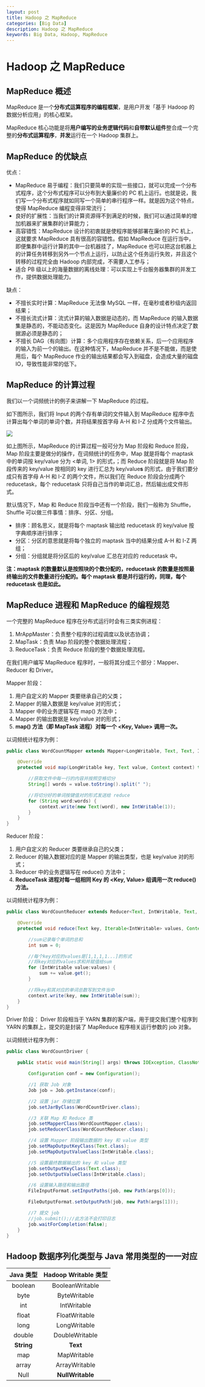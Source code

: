 ```yaml
---
layout: post
title: Hadoop 之 MapReduce
categories: [Big Data]
description: Hadoop 之 MapReduce
keywords: Big Data, Hadoop, MapReduce
---
```


# Hadoop 之 MapReduce

## MapReduce 概述

MapReduce 是一个**分布式运算程序的编程框架**，是用户开发「基于 Hadoop 的数据分析应用」的核心框架。

MapReduce 核心功能是将**用户编写的业务逻辑代码**和**自带默认组件**整合成一个完整的**分布式运算程序**，**并发**运行在一个 Hadoop 集群上。



## MapReduce 的优缺点

优点：

- MapReduce 易于编程：我们只要简单的实现一些接口，就可以完成一个分布式程序，这个分布式程序可以分布到大量廉价的 PC 机上运行。也就是说，我们写一个分布式程序就如同写一个简单的串行程序一样。就是因为这个特点，使得 MapReduce 编程变得非常流行；
- 良好的扩展性：当我们的计算资源得不到满足的时候，我们可以通过简单的增加机器来扩展集群的计算能力；
- 高容错性：MapReduce 设计的初衷就是使程序能够部署在廉价的 PC 机上，这就要求 MapReduce 具有很高的容错性。假如 MapReduce 在运行当中，即便集群中运行计算的其中一台机器挂了，MapReduce 也可以把这台机器上的计算任务转移到另外一个节点上运行，以防止这个任务运行失败，并且这个转移的过程完全由 Hadoop 内部完成，不需要人工参与；
- 适合 PB 级以上的海量数据的离线处理：可以实现上千台服务器集群的并发工作，提供数据处理能力。

缺点：

- 不擅长实时计算：MapReduce 无法像 MySQL 一样，在毫秒或者秒级内返回结果；
- 不擅长流式计算：流式计算的输入数据是动态的，而 MapReduce 的输入数据集是静态的，不能动态变化。这是因为 MapReduce 自身的设计特点决定了数据源必须是静态的；
- 不擅长 DAG（有向图）计算：多个应用程序存在依赖关系，后一个应用程序的输入为前一个的输出。在这种情况下，MapReduce 并不是不能做，而是使用后，每个 MapReduce 作业的输出结果都会写入到磁盘，会造成大量的磁盘 IO，导致性能非常的低下。

## MapReduce 的计算过程

我们以一个词频统计的例子来讲解一下 MapReduce 的过程。

如下图所示，我们将 Input 的两个存有单词的文件输入到 MapReduce 程序中去计算出每个单词的单词个数，并将结果按首字母 A-H 和 I-Z 分成两个文件输出。

![](../images/posts/bigdata/../hadoop/BigData10-MapReduceProcess.png)

如上图所示，MapReduce 的计算过程一般可分为 Map 阶段和 Reduce 阶段，Map 阶段主要是做分的操作，在词频统计的任务中，Map 就是将每个 maptask 中的单词按 key/value 分为 <单词, 1> 的形式，；而 Reduce 阶段就是将 Map 阶段传来的 key/value 按相同的 key 进行汇总为 key/value**s** 的形式，由于我们要分成只有首字母 A-H 和 I-Z 的两个文件，所以我们在 Reduce 阶段会分成两个 reducetask，每个 reducetask 只将自己当作的单词汇总，然后输出成文件形式。

默认情况下，Map 和 Reduce 阶段当中还有一个阶段，我们一般称为 Shuffle， Shuffle 可以做三件事情：排序、分区、分组。

- 排序：顾名思义，就是将每个 maptask 输出给 reducetask 的 key/value 按字典顺序进行排序；
- 分区：分区的意思就是将每个独立的 maptask 当中的结果分成 A-H 和 I-Z 两组；
- 分组：分组就是将分区后的 key/value 汇总在对应的 reducetask 中。

**注：maptask 的数量默认是按照块的个数分配的，reducetask 的数量是按照最终输出的文件数量进行分配的。每个 maptask 都是并行运行的，同理，每个 reducetask 也是如此。**

## MapReduce 进程和 MapReduce 的编程规范

一个完整的 MapReduce 程序在分布式运行时会有三类实例进程：
1. MrAppMaster：负责整个程序的过程调度以及状态协调；
2. MapTask：负责 Map 阶段的整个数据处理流程；
3. ReduceTask：负责 Reduce 阶段的整个数据处理流程。

在我们用户编写 MapReduce 程序时，一般将其分成三个部分：Mapper、Reducer 和 Driver。

Mapper 阶段：
1. 用户自定义的 Mapper 类要继承自己的父类；
2. Mapper 的输入数据是 key/value 对的形式；
3. Mapper 中的业务逻辑写在 map() 方法中；
4. Mapper 的输出数据是 key/value 对的形式；
5. **map() 方法（即 MapTask 进程）对每一个 <Key, Value> 调用一次。**

以词频统计程序为例：
```java
public class WordCountMapper extends Mapper<LongWritable, Text, Text, IntWritable> {

    @Override
    protected void map(LongWritable key, Text value, Context context) throws IOException, InterruptedException {

        //获取文件中每一行的内容并按照空格切分
        String[] words = value.toString().split(" ");

        //将切分好的单词按键值对的形式发送给 reduce
        for (String word:words) {
            context.write(new Text(word), new IntWritable(1));
        }
    }
}
```

Reducer 阶段：
1. 用户自定义的 Reducer 类要继承自己的父类；
2. Reducer 的输入数据对应的是 Mapper 的输出类型，也是 key/value 对的形式；
3. Reducer 中的业务逻辑写在 reduce() 方法中；
4. **ReduceTask 进程对每一组相同 Key 的 <Key, Value> 组调用一次 reduce() 方法。**

以词频统计程序为例：
```java
public class WordCountReducer extends Reducer<Text, IntWritable, Text, IntWritable> {

    @Override
    protected void reduce(Text key, Iterable<IntWritable> values, Context context) throws IOException, InterruptedException {

        //sum记录每个单词的总和
        int sum = 0;

        //每个key对应的values是[1,1,1,1...]的形式
        //将key对应的values求和并赋值给sum
        for (IntWritable value:values) {
            sum += value.get();
        }

        //将key和其对应的单词总数写到文件当中
        context.write(key, new IntWritable(sum));
    }
}
```

Driver 阶段：
Driver 阶段相当于 YARN 集群的客户端，用于提交我们整个程序到 YARN 的集群上，提交的是封装了 MapReduce 程序相关运行参数的 job 对象。

以词频统计程序为例：
```java
public class WordCountDriver {

    public static void main(String[] args) throws IOException, ClassNotFoundException, InterruptedException {

        Configuration conf = new Configuration();

        //1 获取 Job 对象
        Job job = Job.getInstance(conf);

        //2 设置 jar 存储位置
        job.setJarByClass(WordCountDriver.class);

        //3 关联 Map 和 Reduce 类
        job.setMapperClass(WordCountMapper.class);
        job.setReducerClass(WordCountReducer.class);

        //4 设置 Mapper 阶段输出数据的 key 和 value 类型
        job.setMapOutputKeyClass(Text.class);
        job.setMapOutputValueClass(IntWritable.class);

        //5 设置最终数据输出的 key 和 value 类型
        job.setOutputKeyClass(Text.class);
        job.setOutputValueClass(IntWritable.class);

        //6 设置输入路径和输出路径
        FileInputFormat.setInputPaths(job, new Path(args[0]));

        FileOutputFormat.setOutputPath(job, new Path(args[1]));

        //7 提交 job
        //job.submit();//此方法不会打印日志
        job.waitForCompletion(false);
    }
}
```

## Hadoop 数据序列化类型与 Java 常用类型的一一对应

|Java 类型|Hadoop Writable 类型|
|:---:|:---:|
|boolean|BooleanWritable|
|byte|ByteWritable|
|int|IntWritable|
|float|FloatWritable|
|long|LongWritable|
|double|DoubleWritable|
|**String**|**Text**|
|map|MapWritable|
|array|ArrayWritable|
|Null|**NullWritable**|